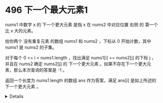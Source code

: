 # 496 下一个最大元素1

nums1 中数字 x 的 下一个更大元素 是指 x 在 nums2 中对应位置 右侧 的 第一个 比 x 大的元素。

给你两个 没有重复元素 的数组 nums1 和 nums2 ，下标从 0 开始计数，其中nums1 是 nums2 的子集。

对于每个 0 <= i < nums1.length ，找出满足 nums1[i] == nums2[j] 的下标 j ，并且在 nums2 确定 nums2[j] 的 下一个更大元素 。如果不存在下一个更大元素，那么本次查询的答案是 -1 。

返回一个长度为 nums1.length 的数组 ans 作为答案，满足 ans[i] 是如上所述的 下一个更大元素 。

<details>

```cpp
class Solution {
public:
    vector<int> nextGreaterElement(vector<int>& nums1, vector<int>& nums2) {
        unordered_map<int, int> nums1_to_index;
        for (int i = 0; i < nums1.size(); i++) {
            nums1_to_index[nums1[i]] = i;
        }
        int n = nums1.size();
        vector<int> ans(n, -1);
        stack<int> inc_stack;
        for (auto x : nums2) {
            while (!inc_stack.empty() && inc_stack.top() < x) {
                ans[nums1_to_index[inc_stack.top()]] = x;
                inc_stack.pop();
            }
            if (nums1_to_index.contains(x)) {
                inc_stack.emplace(x);
            }
        }
        return ans;
    }
};
```

</details>
 

